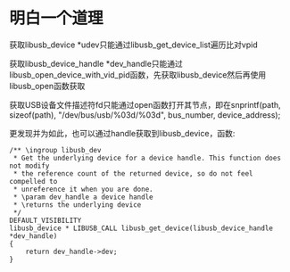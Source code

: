 # 明白一个道理

获取libusb_device *udev只能通过libusb_get_device_list遍历比对vpid

获取libusb_device_handle *dev_handle只能通过libusb_open_device_with_vid_pid函数，先获取libusb_device然后再使用libusb_open函数获取

获取USB设备文件描述符fd只能通过open函数打开其节点，即在snprintf(path, sizeof(path), "/dev/bus/usb/%03d/%03d", bus_number, device_address);

更发现并为如此，也可以通过handle获取到libusb_device，函数:
```
/** \ingroup libusb_dev
 * Get the underlying device for a device handle. This function does not modify
 * the reference count of the returned device, so do not feel compelled to
 * unreference it when you are done.
 * \param dev_handle a device handle
 * \returns the underlying device
 */
DEFAULT_VISIBILITY
libusb_device * LIBUSB_CALL libusb_get_device(libusb_device_handle *dev_handle)
{
    return dev_handle->dev;
}
```


